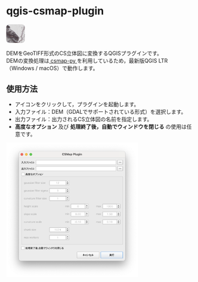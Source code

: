 # qgis-csmap-plugin

<img src='./imgs/icon.png' alt="CSMap Plugin Icon" width="10%">

DEMをGeoTIFF形式のCS立体図に変換するQGISプラグインです。<br>
DEMの変換処理は[ csmap-py ](https://github.com/MIERUNE/csmap-py)を利用しているため，最新版QGIS LTR（Windows / macOS）で動作します。<br>

## 使用方法

 - アイコンをクリックして，プラグインを起動します。
 - 入力ファイル：DEM（GDALでサポートされている形式）を選択します。
 - 出力ファイル：出力されるCS立体図の名前を指定します。
 - <b>高度なオプション</b> 及び <b>処理終了後，自動でウィンドウを閉じる</b> の使用は任意です。

<img src='./imgs/usage.png' alt="Usage Example of CSMap Plugin" width="70%">
